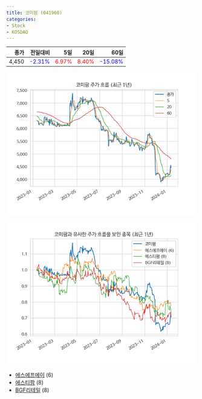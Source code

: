 ```yaml
---
title: 코미팜 (041960)
categories:
- Stock
- KOSDAQ
---
```


|종가|전일대비|5일|20일|60일|
|---:|-------:|--:|---:|---:|
|4,450|<span style="color: blue">-2.31%</span>|<span style="color: red">6.97%</span>|<span style="color: red">8.40%</span>|<span style="color: blue">-15.08%</span>|


<!-- more -->

![041960](/assets/images/stock/041960.png)

![041960](/assets/images/stock/041960_sim.png)

- [에스에프에이](/056190/) (6)
- [에스티팜](/237690/) (8)
- [BGF리테일](//282330/) (8)